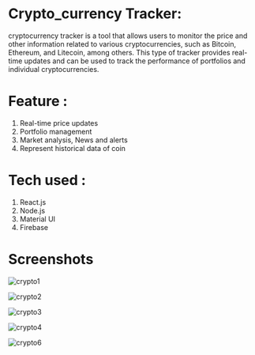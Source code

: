 # Crypto_currency Tracker:

cryptocurrency tracker is a tool that allows users to monitor the price and other information related to various cryptocurrencies, such as Bitcoin, Ethereum, and Litecoin, among others. This type of tracker provides real-time updates and can be used to track the performance of portfolios and individual cryptocurrencies.

# Feature :
1. Real-time price updates
2. Portfolio management
3. Market analysis, News and alerts
4. Represent historical data of coin

# Tech used : 
1. React.js
2. Node.js
3. Material UI
4. Firebase

# Screenshots



![crypto1](https://user-images.githubusercontent.com/95236961/215321351-3e7c563c-f6ad-40e1-acad-f0828f803356.png)


![crypto2](https://user-images.githubusercontent.com/95236961/215321370-43f41230-ed92-474a-bed5-398a49d769e2.png)

![crypto3](https://user-images.githubusercontent.com/95236961/215321418-31ce1844-6043-4f70-8ab2-f9c59ecad5cd.png)


![crypto4](https://user-images.githubusercontent.com/95236961/215321430-effc08c9-5059-4c69-9270-0292d1a52a4d.png)


![crypto6](https://user-images.githubusercontent.com/95236961/215321443-1510b8b4-6397-43f1-84ab-7867faa94c4c.png)
